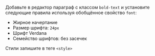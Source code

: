 Добавьте в редактор параграф с классом `bold-text` и установите следующие правила используя обобщённое свойство `font`:

* Жирное начертание
* Размер шрифта: `24px`
* Шрифт Verdana
* Семейство шрифтов: без засечек

Стили запишите в теге `<style>`
